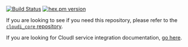 [![Build Status](https://secure.travis-ci.org/CloudI/cloudi_service_db_cassandra.png?branch=master)](http://travis-ci.org/CloudI/cloudi_service_db_cassandra)
[![hex.pm version](https://img.shields.io/hexpm/v/cloudi_service_db_cassandra.svg)](https://hex.pm/packages/cloudi_service_db_cassandra)

If you are looking to see if you need this repository, please refer to the [`cloudi_core` repository](https://github.com/CloudI/cloudi_core#about).

If you are looking for CloudI service integration documentation, [go here](https://github.com/CloudI/CloudI#integration).


